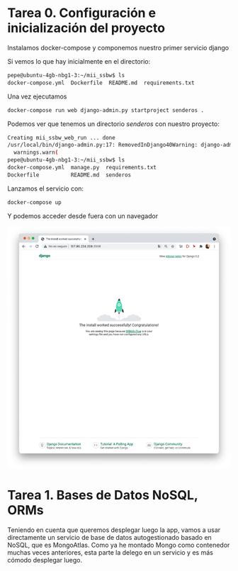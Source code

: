 # Tarea 0. Configuración e inicialización del proyecto

Instalamos docker-compose y componemos nuestro primer servicio django

Si vemos lo que hay inicialmente en el directorio:

```bash
pepe@ubuntu-4gb-nbg1-3:~/mii_ssbw$ ls
docker-compose.yml  Dockerfile  README.md  requirements.txt 
```

Una vez ejecutamos 

```bash
docker-compose run web django-admin.py startproject senderos .
```


Podemos ver que tenemos un directorio *senderos* con nuestro proyecto:

```bash
Creating mii_ssbw_web_run ... done
/usr/local/bin/django-admin.py:17: RemovedInDjango40Warning: django-admin.py is deprecated in favor of django-admin.
  warnings.warn(
pepe@ubuntu-4gb-nbg1-3:~/mii_ssbw$ ls
docker-compose.yml  manage.py  requirements.txt
Dockerfile          README.md  senderos
```

Lanzamos el servicio con:

```bash
docker-compose up
```

Y podemos acceder desde fuera con un navegador

![](docs/images/tarea0/0.png)


# Tarea 1. Bases de Datos NoSQL, ORMs

Teniendo en cuenta que queremos desplegar luego la app, vamos a usar directamente un servicio de base de datos autogestionado basado en NoSQL, que es MongoAtlas. Como ya he montado Mongo como contenedor muchas veces anteriores, esta parte la delego en un servicio y es más cómodo desplegar luego.